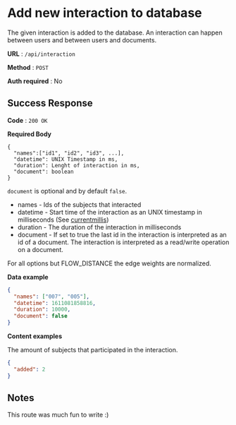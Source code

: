 # Add new interaction to database

The given interaction is added to the database. An interaction can happen between users and between users and documents.

**URL** : `/api/interaction`

**Method** : `POST`

**Auth required** : No

## Success Response

**Code** : `200 OK`

**Required Body**
```
{
  "names":["id1", "id2", "id3", ...],
  "datetime": UNIX Timestamp in ms,
  "duration": Lenght of interaction in ms,
  "document": boolean
}
```

`document` is optional and by default `false`.

* names - Ids of the subjects that interacted
* datetime - Start time of the interaction as an UNIX timestamp in milliseconds (See [currentmillis](https://currentmillis.com/tutorials/system-currentTimeMillis.html))
* duration - The duration of the interaction in milliseconds
* document - If set to true the last id in the interaction is interpreted as an id of a document. The interaction is interpreted as a read/write operation on a document.


For all options but FLOW_DISTANCE the edge weights are normalized.

**Data example**
```json
{
  "names": ["007", "005"],
  "datetime": 1611081858816,
  "duration": 10000,
  "document": false
}
```


**Content examples**

The amount of subjects that participated in the interaction.

```json
{
  "added": 2
}
```

## Notes

This route was much fun to write :)
